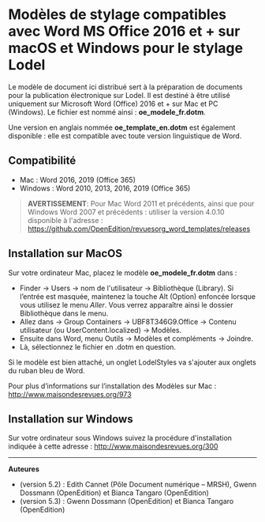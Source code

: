# Modèles de stylage compatibles avec Word MS Office 2016 et + sur macOS et Windows pour le stylage Lodel

Le modèle de document ici distribué sert à la préparation de documents pour la publication électronique sur Lodel. Il est destiné à être utilisé uniquement sur Microsoft Word (Office) 2016 et + sur Mac et PC (Windows). Le fichier est nommé ainsi :  **oe_modele_fr.dotm**.

Une version en anglais nommée  **oe_template_en.dotm** est également disponible : elle est compatible avec toute version linguistique de Word. 

## Compatibilité 

* Mac : Word 2016, 2019 (Office 365)
* Windows : Word 2010, 2013, 2016, 2019 (Office 365)

> **AVERTISSEMENT**: Pour Mac Word 2011 et précédents, ainsi que pour Windows Word 2007 et précédents : utiliser la  version 4.0.10 disponible à l'adresse : https://github.com/OpenEdition/revuesorg_word_templates/releases

## Installation sur MacOS

Sur votre ordinateur Mac, placez le modèle  **oe_modele_fr.dotm** dans :

- Finder → Users → nom de l'utilisateur → Bibliothèque (Library). 
  Si l’entrée est masquée, maintenez la touche Alt (Option) enfoncée lorsque vous utilisez le menu *Aller*. Vous verrez apparaître ainsi le dossier Bibliothèque dans le menu. 
- Allez dans → Group Containers → UBF8T346G9.Office → Contenu utilisateur (ou UserContent.localized) → Modèles. 
- Ensuite dans Word, menu Outils → Modèles et compléments → Joindre. 
- Là, sélectionnez le fichier en .dotm en question. 

Si le modèle est bien attaché, un onglet LodelStyles va s'ajouter aux onglets du ruban bleu de Word.

Pour plus d’informations sur l’installation des Modèles sur Mac : http://www.maisondesrevues.org/973


## Installation sur Windows

Sur votre ordinateur sous Windows suivez la procédure d'installation indiquée à cette adresse : http://www.maisondesrevues.org/300

---

**Auteures** 

- (version 5.2) : Edith Cannet (Pôle Document numérique – MRSH), Gwenn Dossmann (OpenEdition) et Bianca Tangaro (OpenEdition)
- (version 5.3) : Gwenn Dossmann (OpenEdition) et Bianca Tangaro (OpenEdition)

